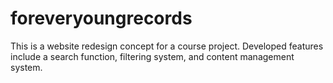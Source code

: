 # foreveryoungrecords
This is a website redesign concept for a course project. Developed features include a search function, filtering system, and content management system.
